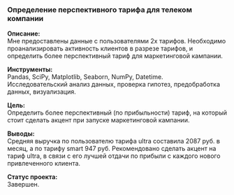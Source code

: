### Определение перспективного тарифа для телеком компании  
**Описание:**  
Мне предоставлены данные с пользователями 2х тарифов. Необходимо проанализировать активность клиентов в разрезе тарифов, и определить более перспективный тариф для маркетинговой кампании.
  
**Инструменты:**  
Pandas, SciPy, Matplotlib, Seaborn, NumPy, Datetime.  
Исследовательский анализ данных, проверка гипотез, предобработка данных, визуализация. 

**Цель:**  
Определить более перспективный (по прибыльности) тариф, на который стоит сделать акцент при запуске маркетинговой кампании.

**Выводы:**  
Средняя выручка по пользователю тарифа ultra составила 2087 руб. в месяц, а по тарифу smart 947 руб. Рекомендовано сделать акцент на тариф ultra, в связи с его лучшей отдачи по прибыли с каждого нового привлеченного клиента.

**Статус проекта:**  
Завершен.
